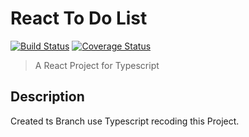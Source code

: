 # React To Do List

[![Build Status](https://travis-ci.org/zongzi531/react-to-do-list.svg?branch=master)](https://travis-ci.org/zongzi531/react-to-do-list)
[![Coverage Status](https://coveralls.io/repos/github/zongzi531/react-to-do-list/badge.svg?branch=master)](https://coveralls.io/github/zongzi531/react-to-do-list?branch=master)

> A React Project for Typescript

## Description

Created ts Branch use Typescript recoding this Project.
